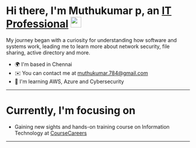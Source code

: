 # Hi there, I'm Muthukumar p, an <a href="https://www.linkedin.com/in/muthukumar-pandi/">IT Professional</a> <img src="https://media.giphy.com/media/hvRJCLFzcasrR4ia7z/giphy.gif" width="29px" height="29px">

My journey began with a curiosity for understanding how software and systems work, leading me to learn more about network security, file sharing, active directory and more.

* 🌍  I'm based in Chennai
* ✉️  You can contact me at [muthukumar.784@gmail.com](mailto:muthukumar.784@gmail.com)
* 🧠  I'm learning AWS, Azure and Cybersecurity

-----

# Currently, I'm focusing on

- Gaining new sights and hands-on training course on Information Technology at <a href="https://www.udemy.com/">CourseCareers</a>

-----
